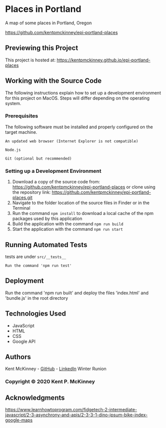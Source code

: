 <!-- Category: Epicodus;HTML/CSS/JS -->
# Places in Portland

A map of some places in Portland, Oregon

https://github.com/kentpmckinney/epi-portland-places

## Previewing this Project

This project is hosted at: https://kentpmckinney.github.io/epi-portland-places

## Working with the Source Code

The following instructions explain how to set up a development environment for this project on MacOS. Steps will differ depending on the operating system.

### Prerequisites

The following software must be installed and properly configured on the target machine. 

```
An updated web browser (Internet Explorer is not compatible)
```
```
Node.js
```
```
Git (optional but recommended)
```

### Setting up a Development Environment

1. Download a copy of the source code from: https://github.com/kentpmckinney/epi-portland-places
   or clone using the repository link: https://github.com/kentpmckinney/epi-portland-places.git
2. Navigate to the folder location of the source files in Finder or in the Terminal
3. Run the command `npm install` to download a local cache of the npm packages used by this application
4. Build the application with the command `npm run build`
5. Start the application with the command `npm run start`

## Running Automated Tests

tests are under ``src/__tests__``

```
Run the command 'npm run test'
```

## Deployment

Run the command 'npm run built' and deploy the files 'index.html' and 'bundle.js' in the root directory

## Technologies Used

* JavaScript
* HTML
* CSS
* Google API

## Authors

Kent McKinney - [GitHub](https://github.com/kentpmckinney) - [LinkedIn](https://www.linkedin.com/in/kentpmckinney/)
Winter Runion

### Copyright &copy; 2020 Kent P. McKinney

## Acknowledgments

https://www.learnhowtoprogram.com/fidgetech-2-intermediate-javascript/2-3-asynchrony-and-apis/2-3-3-1-dino-ipsum-bike-index-google-maps
